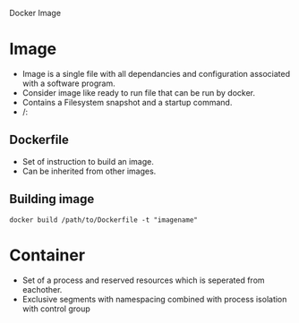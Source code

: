 Docker Image


# Image
- Image is a single file with all dependancies and configuration associated with a software program.
- Consider image like ready to run file that can be run by docker.
- Contains a Filesystem snapshot and a startup command.
- <user>/<name>:<version>

## Dockerfile
- Set of instruction to build an image.
- Can be inherited from other images.

## Building image
`docker build /path/to/Dockerfile -t "imagename"`


# Container
- Set of a process and reserved resources which is seperated from eachother.
- Exclusive segments with namespacing combined with process isolation with control group